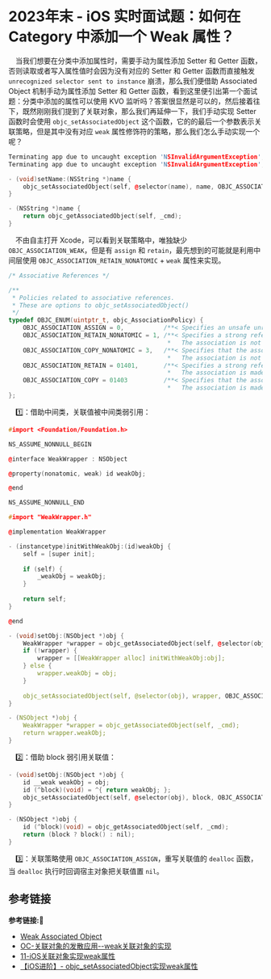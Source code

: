 # 2023年末 - iOS 实时面试题：如何在 Category 中添加一个 Weak 属性？

&emsp;当我们想要在分类中添加属性时，需要手动为属性添加 Setter 和 Getter 函数，否则读取或者写入属性值时会因为没有对应的 Setter 和 Getter 函数而直接触发 `unrecognized selector sent to instance` 崩溃，那么我们便借助 Associated Object 机制手动为属性添加 Setter 和 Getter 函数，看到这里便引出第一个面试题：分类中添加的属性可以使用 KVO 监听吗？答案很显然是可以的，然后接着往下，既然刚刚我们提到了关联对象，那么我们再延伸一下，我们手动实现 Setter 函数时会使用 `objc_setAssociatedObject` 这个函数，它的的最后一个参数表示关联策略，但是其中没有对应 `weak` 属性修饰符的策略，那么我们怎么手动实现一个呢？

```c++
Terminating app due to uncaught exception 'NSInvalidArgumentException', reason: '-[NSObject name]: unrecognized selector sent to instance 0x6000000290a0'
Terminating app due to uncaught exception 'NSInvalidArgumentException', reason: '-[NSObject setName:]: unrecognized selector sent to instance 0x600000010330'
```

```c++
- (void)setName:(NSString *)name {
    objc_setAssociatedObject(self, @selector(name), name, OBJC_ASSOCIATION_RETAIN_NONATOMIC);
}

- (NSString *)name {
    return objc_getAssociatedObject(self, _cmd);
}
```

&emsp;不由自主打开 Xcode，可以看到关联策略中，唯独缺少 `OBJC_ASSOCIATION_WEAK`，但是有 `assign` 和 `retain`，最先想到的可能就是利用中间层使用 `OBJC_ASSOCIATION_RETAIN_NONATOMIC` + `weak` 属性来实现。 

```c++
/* Associative References */

/**
 * Policies related to associative references.
 * These are options to objc_setAssociatedObject()
 */
typedef OBJC_ENUM(uintptr_t, objc_AssociationPolicy) {
    OBJC_ASSOCIATION_ASSIGN = 0,           /**< Specifies an unsafe unretained reference to the associated object. */
    OBJC_ASSOCIATION_RETAIN_NONATOMIC = 1, /**< Specifies a strong reference to the associated object. 
                                            *   The association is not made atomically. */
    OBJC_ASSOCIATION_COPY_NONATOMIC = 3,   /**< Specifies that the associated object is copied. 
                                            *   The association is not made atomically. */
    OBJC_ASSOCIATION_RETAIN = 01401,       /**< Specifies a strong reference to the associated object.
                                            *   The association is made atomically. */
    OBJC_ASSOCIATION_COPY = 01403          /**< Specifies that the associated object is copied.
                                            *   The association is made atomically. */
};
```

&emsp;1️⃣：借助中间类，关联值被中间类弱引用：

```c++
#import <Foundation/Foundation.h>

NS_ASSUME_NONNULL_BEGIN

@interface WeakWrapper : NSObject

@property(nonatomic, weak) id weakObj;

@end

NS_ASSUME_NONNULL_END

#import "WeakWrapper.h"

@implementation WeakWrapper

- (instancetype)initWithWeakObj:(id)weakObj {
    self = [super init];
    
    if (self) {
        _weakObj = weakObj;
    }
    
    return self;
}

@end
```

```c++
- (void)setObj:(NSObject *)obj {
    WeakWrapper *wrapper = objc_getAssociatedObject(self, @selector(obj));
    if (!wrapper) {
        wrapper = [[WeakWrapper alloc] initWithWeakObj:obj];
    } else {
        wrapper.weakObj = obj;
    }
    
    objc_setAssociatedObject(self, @selector(obj), wrapper, OBJC_ASSOCIATION_RETAIN_NONATOMIC);
}

- (NSObject *)obj {
    WeakWrapper *wrapper = objc_getAssociatedObject(self, _cmd);
    return wrapper.weakObj;
}
```

&emsp;2️⃣：借助 block 弱引用关联值：

```c++
- (void)setObj:(NSObject *)obj {
    id __weak weakObj = obj;
    id (^block)(void) = ^{ return weakObj; };
    objc_setAssociatedObject(self, @selector(obj), block, OBJC_ASSOCIATION_COPY_NONATOMIC);
}

- (NSObject *)obj {
    id (^block)(void) = objc_getAssociatedObject(self, _cmd);
    return (block ? block() : nil);
}
```

&emsp;3️⃣：关联策略使用 `OBJC_ASSOCIATION_ASSIGN`，重写关联值的 `dealloc` 函数，当 `dealloc` 执行时回调宿主对象把关联值置 `nil`。 

## 参考链接
**参考链接:🔗**
+ [Weak Associated Object](https://sunsetroads.github.io/2020/03/22/weak-associated-object/)
+ [OC-关联对象的发散应用--weak关联对象的实现](https://juejin.cn/post/6875637139833372685)
+ [11-iOS关联对象实现weak属性](https://developer.aliyun.com/article/1321927)
+ [【iOS进阶】- objc_setAssociatedObject实现weak属性](https://blog.nowcoder.net/n/d665ab4157a14cf7b71422ae0d4c490e?from=nowcoder_improve)
